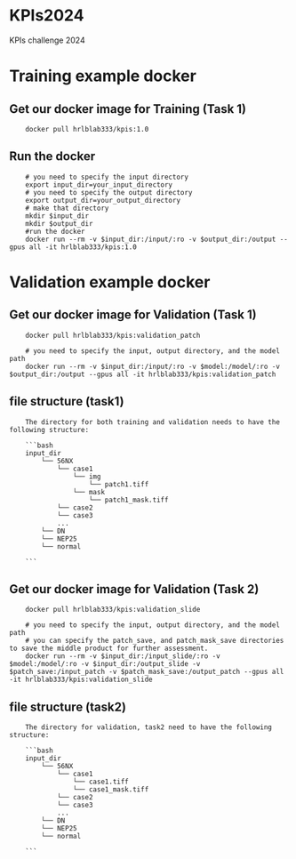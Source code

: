 # KPIs2024
KPIs challenge 2024

# Training example docker
## Get our docker image for Training (Task 1)


        docker pull hrlblab333/kpis:1.0
    
## Run the docker


        # you need to specify the input directory
        export input_dir=your_input_directory
        # you need to specify the output directory
        export output_dir=your_output_directory
        # make that directory
        mkdir $input_dir
        mkdir $output_dir
        #run the docker
        docker run --rm -v $input_dir:/input/:ro -v $output_dir:/output --gpus all -it hrlblab333/kpis:1.0




# Validation example docker
## Get our docker image for Validation (Task 1)

        docker pull hrlblab333/kpis:validation_patch   

        # you need to specify the input, output directory, and the model path
        docker run --rm -v $input_dir:/input/:ro -v $model:/model/:ro -v $output_dir:/output --gpus all -it hrlblab333/kpis:validation_patch

## file structure (task1)
        The directory for both training and validation needs to have the following structure:
        
        ```bash
        input_dir
            └── 56NX
                └── case1
                    └── img
                        └── patch1.tiff
                    └── mask
                        └── patch1_mask.tiff
                └── case2
                └── case3
                ...
            └── DN
            └── NEP25
            └── normal

        ```

## Get our docker image for Validation (Task 2)

        docker pull hrlblab333/kpis:validation_slide

        # you need to specify the input, output directory, and the model path
        # you can specify the patch_save, and patch_mask_save directories to save the middle product for further assessment.
        docker run --rm -v $input_dir:/input_slide/:ro -v $model:/model/:ro -v $input_dir:/output_slide -v $patch_save:/input_patch -v $patch_mask_save:/output_patch --gpus all -it hrlblab333/kpis:validation_slide
        
## file structure (task2)
        The directory for validation, task2 need to have the following structure:
        
        ```bash
        input_dir
            └── 56NX
                └── case1
                    └── case1.tiff
                    └── case1_mask.tiff
                └── case2
                └── case3
                ...
            └── DN
            └── NEP25
            └── normal

        ```

        
